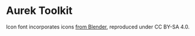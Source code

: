 # Aurek Toolkit

Icon font incorporates
icons [from Blender](https://github.com/blender/blender/blob/6942f05848ee12b3c47dd9e748c50e2013d4304e/release/datafiles/blender_icons.svg),
reproduced under CC BY-SA 4.0.
